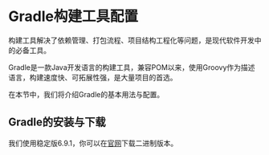 # Gradle构建工具配置

构建工具解决了依赖管理、打包流程、项目结构工程化等问题，是现代软件开发中的必备工具。

Gradle是一款Java开发语言的构建工具，兼容POM以来，使用Groovy作为描述语言，构建速度快、可拓展性强，是大量项目的首选。

在本节中，我们将介绍Gradle的基本用法与配置。

## Gradle的安装与下载

我们使用稳定版6.9.1，你可以在[官网](https://gradle.org/releases/)下载二进制版本。




